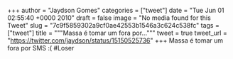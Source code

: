 
+++
author = "Jaydson Gomes"
categories = ["tweet"]
date = "Tue Jun 01 02:55:40 +0000 2010"
draft = false
image = "No media found for this Tweet"
slug = "7c9f5859302a9cf0ae42553b1546a3c624c538fc"
tags = ["tweet"]
title = """Massa é tomar um fora por..."""
tweet = true
tweet_url = "https://twitter.com/jaydson/status/15150525736"
+++
Massa é tomar um fora por SMS :( #Loser
